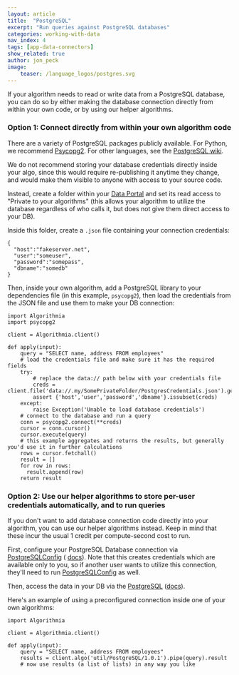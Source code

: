 ```yaml
---
layout: article
title:  "PostgreSQL"
excerpt: "Run queries against PostgreSQL databases"
categories: working-with-data
nav_index: 4
tags: [app-data-connectors]
show_related: true
author: jon_peck
image:
    teaser: /language_logos/postgres.svg 
---
```


If your algorithm needs to read or write data from a PostgreSQL database, you can do so by either making the database connection directly from within your own code, or by using our helper algorithms.

### Option 1: Connect directly from within your own algorithm code

There are a variety of PostgreSQL packages publicly available. For Python, we recommend [Psycopg2](http://initd.org/psycopg/docs/). For other languages, see the [PostgreSQL wiki](https://wiki.postgresql.org/wiki/Client_Libraries).

We do not recommend storing your database credentials directly inside your algo, since this would require re-publishing it anytime they change, and would make them visible to anyone with access to your source code.

Instead, create a folder within your [Data Portal]({{site.baseurl}}/data) and set its read access to "Private to your algorithms" (this allows your algorithm to utilize the database regardless of who calls it, but does not give them direct access to your DB).

Inside this folder, create a `.json` file containing your connection credentials:
```
{
  "host":"fakeserver.net",
  "user":"someuser",
  "password":"somepass",
  "dbname":"somedb"
} 
```

Then, inside your own algorithm, add a PostgreSQL library to your dependencies file (in this example, `psycopg2`), then load the credentials from the JSON file and use them to make your DB connection:

```
import Algorithmia
import psycopg2

client = Algorithmia.client()

def apply(input):
    query = "SELECT name, address FROM employees"
    # load the credentials file and make sure it has the required fields
    try:
        # replace the data:// path below with your credentials file
        creds = client.file('data://.my/SomePrivateFolder/PostgresCredentials.json').getJson()
        assert {'host','user','password','dbname'}.issubset(creds)
    except:
        raise Exception('Unable to load database credentials')
    # connect to the database and run a query
    conn = psycopg2.connect(**creds)
    cursor = conn.cursor()
    cursor.execute(query)
    # this example aggregates and returns the results, but generally you'd use it in further calculations
    rows = cursor.fetchall()
    result = []
    for row in rows:
      result.append(row)
    return result

```

### Option 2: Use our helper algorithms to store per-user credentials automatically, and to run queries

If you don't want to add database connection code directly into your algorithm, you can use our helper algorithms instead. Keep in mind that these incur the usual 1 credit per compute-second cost to run.

First, configure your PostgreSQL Database connection via <a href="{{site.url}}/algorithms/util/PostgreSQLConfig">PostgreSQLConfig</a> ( <a href="{{site.url}}/algorithms/util/PostgreSQLConfig/docs">docs</a>). Note that this creates credentials which are available only to you, so if another user wants to utilize this connection, they'll need to run <a href="{{site.url}}/algorithms/util/PostgreSQLConfig">PostgreSQLConfig</a> as well.

Then, access the data in your DB via the <a href="{{site.url}}/algorithms/util/PostgreSQL">PostgreSQL</a> (<a href="{{site.url}}/algorithms/util/PostgreSQL/docs">docs</a>).

Here's an example of using a preconfigured connection inside one of your own algorithms:

```
import Algorithmia

client = Algorithmia.client()

def apply(input):
    query = "SELECT name, address FROM employees"
    results = client.algo('util/PostgreSQL/1.0.1').pipe(query).result
    # now use results (a list of lists) in any way you like
```
